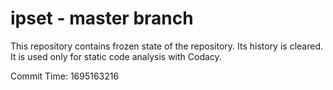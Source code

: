 # ipset - master branch

This repository contains frozen state of the repository.
Its history is cleared. It is used only for static code
analysis with Codacy.

Commit Time: 1695163216